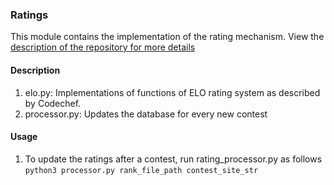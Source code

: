 ### Ratings

This module contains the implementation of the rating mechanism. View the [description of the repository for more details](../README.md)

#### Description
1. elo.py: Implementations of functions of ELO rating system as described by Codechef.
2. processor.py: Updates the database for every new contest

#### Usage
1. To update the ratings after a contest, run rating_processor.py as follows
`python3 processor.py rank_file_path contest_site_str`